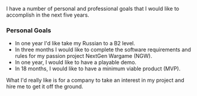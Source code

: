 I have a number of personal and professional goals that I would like to
accomplish in the next five years.

### Personal Goals
- In one year I'd like take my Russian to a B2 level.
- In three months I would like to complete the software requirements and rules
  for my passion project NextGen Wargame (NGW).
- In one year, I would like to have a playable demo.
- In 18 months, I would like to have a minimum viable product (MVP).

What I'd really like is for a company to take an interest in my project and hire
me to get it off the ground. 